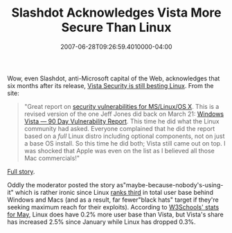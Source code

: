 ﻿---
title: Slashdot Acknowledges Vista More Secure Than Linux
date: "2007-06-28T09:26:59.4010000-04:00"
description: "Wow, even Slashdot, anti-Microsoft capital of the Web, acknowledges that six months after its release, Vista Security is still besting Linux. From the site:"
featuredImage: img/slashdot-acknowledges-vista-more-secure-than-linux-featured.png
---

Wow, even Slashdot, anti-Microsoft capital of the Web, acknowledges that six months after its release, [Vista Security is still besting Linux](http://it.slashdot.org/article.pl?sid=07/06/27/024204). From the site:

> "Great report on [security vulnerabilities for MS/Linux/OS X](http://blogs.csoonline.com/windows_vista_6_month_vulnerability_report). This is a revised version of the one Jeff Jones did back on March 21: [Windows Vista — 90 Day Vulnerability Report](http://blogs.csoonline.com/node/218). This time he did what the Linux community had asked. Everyone complained that he did the report based on a *full* Linux distro including optional components, not on just a base OS install. So this time he did both; Vista still came out on top. I was shocked that Apple was even on the list as I believed all those Mac commercials!"

[Full story](http://it.slashdot.org/article.pl?sid=07/06/27/024204).

Oddly the moderator posted the story as"maybe-because-nobody's-using-it" which is rather ironic since Linux [ranks third](http://www.w3schools.com/browsers/browsers_os.asp) in total user base behind Windows and Macs (and as a result, far fewer"black hats" target if they're seeking maximum reach for their exploits). According to [W3Schools' stats for May](http://www.w3schools.com/browsers/browsers_os.asp), Linux does have 0.2% more user base than Vista, but Vista's share has increased 2.5% since January while Linux has dropped 0.3%.

